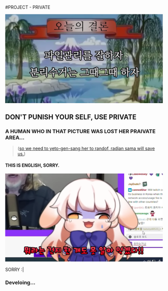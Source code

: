 #PROJECT - PRIVATE

[![DontPunishYourSelf](./DontPunishYourSelf.png)](https://www.youtube.com/watch?v=3Vy-KQNv-rw)

## DON'T PUNISH YOUR SELF, USE PRIVATE

### A HUMAN WHO IN THAT PICTURE WAS LOST HER PRAIVATE AREA... 

> ([so we need to yeto-gen-sang her to randof, radian sama will save us.](https://github.com/Tax0787/RAD))

#### THIS IS ENGLISH, SORRY.

![INGLISHWAHT.png](./INGLISHWAHT.png)

SORRY :|

### Develoing...
